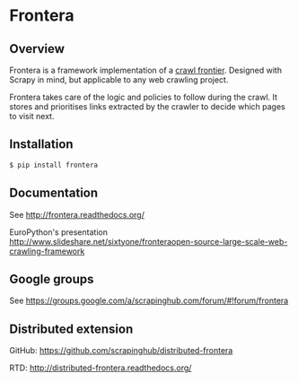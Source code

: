 # Frontera

## Overview

Frontera is a framework implementation of a [crawl frontier](http://nlp.stanford.edu/IR-book/html/htmledition/the-url-frontier-1.html). Designed with Scrapy in mind, but applicable to any web crawling project.

Frontera takes care of the logic and policies to follow during the crawl. It stores and prioritises links extracted by the crawler to decide which pages to visit next.

## Installation

```bash
$ pip install frontera
```

## Documentation

See http://frontera.readthedocs.org/

EuroPython's presentation http://www.slideshare.net/sixtyone/fronteraopen-source-large-scale-web-crawling-framework

## Google groups

See https://groups.google.com/a/scrapinghub.com/forum/#!forum/frontera

## Distributed extension

GitHub: https://github.com/scrapinghub/distributed-frontera

RTD: http://distributed-frontera.readthedocs.org/

